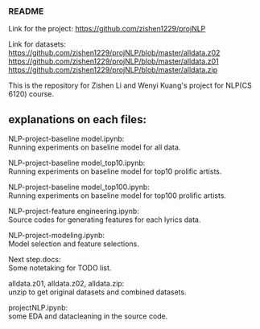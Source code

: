 ### README

Link for the project:
https://github.com/zishen1229/projNLP     

Link for datasets:     
https://github.com/zishen1229/projNLP/blob/master/alldata.z02    
https://github.com/zishen1229/projNLP/blob/master/alldata.z01     
https://github.com/zishen1229/projNLP/blob/master/alldata.zip

      
This is the repository for Zishen Li and Wenyi Kuang's project for NLP(CS 6120) course.

## explanations on each files:
NLP-project-baseline model.ipynb:     
Running experiments on baseline model for all data.
     
NLP-project-baseline model_top10.ipynb:    
Running experiments on baseline model for top10 prolific artists.
      
NLP-project-baseline model_top100.ipynb:   
Running experiments on baseline model for top100 prolific artists.
      
NLP-project-feature engineering.ipynb:    
Source codes for generating features for each lyrics data.
      
NLP-project-modeling.ipynb:     
Model selection and feature selections.    

Next step.docs:    
Some notetaking for TODO list.     

alldata.z01, alldata.z02, alldata.zip:    
unzip to get original datasets and combined datasets.    

projectNLP.ipynb:     
some EDA and datacleaning in the source code.    
